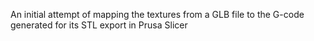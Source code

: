 An initial attempt of mapping the textures from a GLB file to the G-code generated for its STL export in Prusa Slicer
